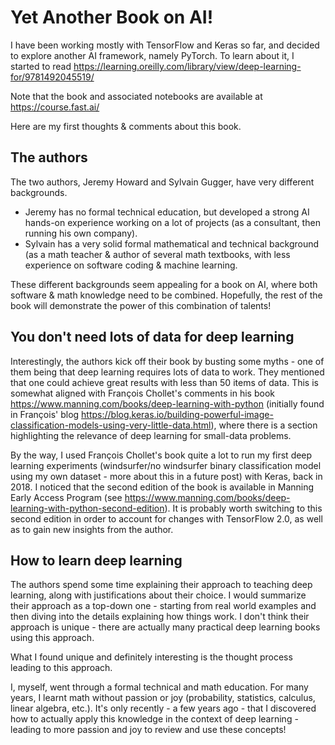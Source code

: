 # Yet Another Book on AI!
I have been working mostly with TensorFlow and Keras so far, and decided to explore another AI framework, namely PyTorch. To learn about it, I started to read <https://learning.oreilly.com/library/view/deep-learning-for/9781492045519/>

Note that the book and associated notebooks are available at <https://course.fast.ai/>

Here are my first thoughts & comments about this book.

## The authors
The two authors, Jeremy Howard and Sylvain Gugger, have very different backgrounds.
* Jeremy has no formal technical education, but developed a strong AI hands-on experience working on a lot of projects (as a consultant, then running his own company). 
* Sylvain has a very solid formal mathematical and technical background (as a math teacher & author of several math textbooks, with less experience on software coding & machine learning.

These different backgrounds seem appealing for a book on AI, where both software & math knowledge need to be combined. Hopefully, the rest of the book will demonstrate the power of this combination of talents!

## You don't need lots of data for deep learning
Interestingly, the authors kick off their book by busting some myths - one of them being that deep learning requires lots of data to work. They mentioned that one could achieve great results with less than 50 items of data. This is somewhat aligned with François Chollet's comments in his book <https://www.manning.com/books/deep-learning-with-python> (initially found in François' blog <https://blog.keras.io/building-powerful-image-classification-models-using-very-little-data.html>), where there is a section highlighting the relevance of deep learning for small-data problems.

By the way, I used François Chollet's book quite a lot to run my first deep learning experiments (windsurfer/no windsurfer binary classification model using my own dataset - more about this in a future post) with Keras, back in 2018. I noticed that the second edition of the book is available in Manning Early Access Program (see <https://www.manning.com/books/deep-learning-with-python-second-edition>). It is probably worth switching to this second edition in order to account for changes with TensorFlow 2.0, as well as to gain new insights from the author.

## How to learn deep learning
The authors spend some time explaining their approach to teaching deep learning, along with justifications about their choice. I would summarize their approach as a top-down one - starting from real world examples and then diving into the details explaining how things work. I don't think their approach is unique - there are actually many practical deep learning books using this approach. 

What I found unique and definitely interesting is the thought process leading to this approach.

I, myself, went through a formal technical and math education. For many years, I learnt math without passion or joy (probability, statistics, calculus, linear algebra, etc.). It's only recently - a few years ago - that I discovered how to actually apply this knowledge in the context of deep learning - leading to more passion and joy to review and use these concepts!
